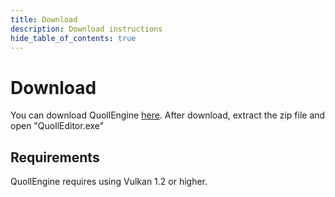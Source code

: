 ```yaml
---
title: Download
description: Download instructions
hide_table_of_contents: true
---
```


# Download

You can download QuollEngine [here](https://github.com/QuollEngine/QuollEngine/releases/download/experimental/QuollEngine.zip). After download, extract the zip file and open "QuollEditor.exe"

## Requirements

QuollEngine requires using Vulkan 1.2 or higher.
